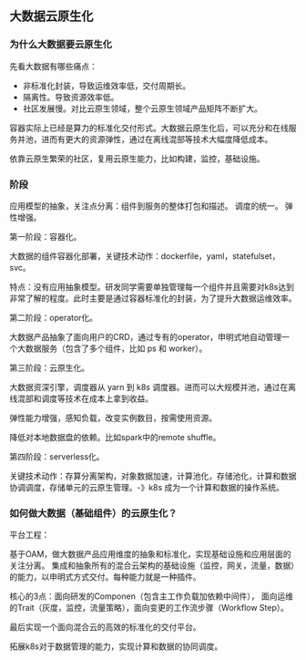 ## 大数据云原生化

### 为什么大数据要云原生化
先看大数据有哪些痛点：
  - 非标准化封装，导致运维效率低，交付周期长。
  - 隔离性。导致资源效率低。
  - 社区发展慢。对比云原生领域，整个云原生领域产品矩阵不断扩大。


容器实际上已经是算力的标准化交付形式。大数据云原生化后，可以充分和在线服务并池，进而有更大的资源弹性，通过在离线混部等技术大幅度降低成本。

依靠云原生繁荣的社区，复用云原生能力，比如构建，监控，基础设施。








### 阶段

应用模型的抽象，关注点分离：组件到服务的整体打包和描述。
调度的统一。
弹性增强。


第一阶段：容器化。

大数据的组件容器化部署，关键技术动作：dockerfile，yaml，statefulset， svc。

特点：没有应用抽象模型。研发同学需要单独管理每一个组件并且需要对k8s达到非常了解的程度。此时主要是通过容器标准化的封装，为了提升大数据运维效率。

第二阶段：operator化。

大数据产品抽象了面向用户的CRD，通过专有的operator，申明式地自动管理一个大数据服务（包含了多个组件，比如 ps 和 worker）。


第三阶段：云原生化。

大数据资深引擎，调度器从 yarn 到 k8s 调度器。进而可以大规模并池，通过在离线混部和调度等技术在成本上拿到收益。

弹性能力增强，感知负载，改变实例数目，按需使用资源。

降低对本地数据盘的依赖。比如spark中的remote shuffle。



第四阶段：serverless化。 

关键技术动作：存算分离架构，对象数据加速，计算池化，存储池化，计算和数据协调调度，存储单元的云原生管理。-》k8s 成为一个计算和数据的操作系统。



### 如何做大数据（基础组件）的云原生化？


平台工程：

基于OAM，做大数据产品应用维度的抽象和标准化，实现基础设施和应用层面的关注分离。 集成和抽象所有的混合云架构的基础设施（监控，网关，流量，数据）的能力，以申明式方式交付。每种能力就是一种插件。


核心的3点：面向研发的Componen（包含主工作负载加依赖中间件）， 面向运维的Trait（灰度，监控，流量策略），面向变更的工作流步骤（Workflow Step）。

最后实现一个面向混合云的高效的标准化的交付平台。




拓展k8s对于数据管理的能力，实现计算和数据的协同调度。


















